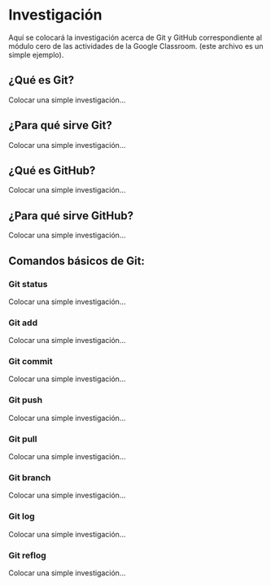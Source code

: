 # Investigación

Aquí se colocará la investigación acerca de Git y GitHub correspondiente al
módulo cero de las actividades de la Google Classroom. (este archivo es un
simple ejemplo).

## ¿Qué es Git?

Colocar una simple investigación...

## ¿Para qué sirve Git?

Colocar una simple investigación...

## ¿Qué es GitHub?

Colocar una simple investigación...

## ¿Para qué sirve GitHub?

Colocar una simple investigación...

## Comandos básicos de Git:

### Git status

Colocar una simple investigación...

### Git add

Colocar una simple investigación...

### Git commit

Colocar una simple investigación...

### Git push

Colocar una simple investigación...

### Git pull

Colocar una simple investigación...

### Git branch

Colocar una simple investigación...

### Git log

Colocar una simple investigación...

### Git reflog

Colocar una simple investigación...

